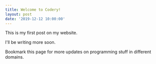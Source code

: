 ```yaml
---
title: Welcome to Codery!
layout: post
date: '2019-12-12 10:00:00'
---
```


This is my first post on my website.

I'll be writing more soon.

Bookmark this page for more updates on programming stuff in different domains.